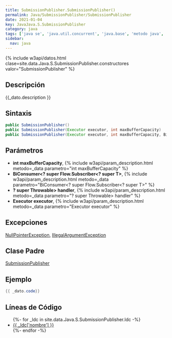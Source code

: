 ```yaml
---
title: SubmissionPublisher.SubmissionPublisher()
permalink: Java/SubmissionPublisher/SubmissionPublisher
date: 2021-01-04
key: JavaJava.S.SubmissionPublisher
category: java
tags: ['java se', 'java.util.concurrent', 'java.base', 'metodo java', 'Java 9']
sidebar: 
  nav: java
---
```


{% include w3api/datos.html clase=site.data.Java.S.SubmissionPublisher.constructores valor="SubmissionPublisher" %}

## Descripción
{{_dato.description }}

## Sintaxis
~~~java
public SubmissionPublisher()
public SubmissionPublisher(Executor executor, int maxBufferCapacity)
public SubmissionPublisher(Executor executor, int maxBufferCapacity, BiConsumer<? super Flow.Subscriber<? super T>,? super Throwable> handler)
~~~

## Parámetros
* **int maxBufferCapacity**,  {% include w3api/param_description.html metodo=_data parametro="int maxBufferCapacity" %}
* **BiConsumer&lt;? super Flow.Subscriber&lt;? super T&gt;**,  {% include w3api/param_description.html metodo=_data parametro="BiConsumer<? super Flow.Subscriber<? super T>" %}
* **? super Throwable&gt; handler**,  {% include w3api/param_description.html metodo=_data parametro="? super Throwable> handler" %}
* **Executor executor**,  {% include w3api/param_description.html metodo=_data parametro="Executor executor" %}

## Excepciones
[NullPointerException](/Java/NullPointerException/), [IllegalArgumentException](/Java/IllegalArgumentException/)

## Clase Padre
[SubmissionPublisher](/Java/SubmissionPublisher/)

## Ejemplo
~~~java
{{ _dato.code}}
~~~

## Líneas de Código
<ul>
{%- for _ldc in site.data.Java.S.SubmissionPublisher.ldc -%}
   <li>
       <a href="{{_ldc['url'] }}">{{ _ldc['nombre'] }}</a>
   </li>
{%- endfor -%}
</ul>
